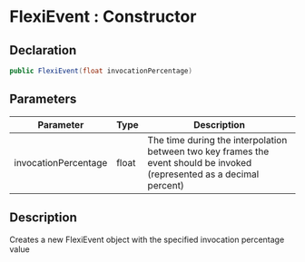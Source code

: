 # FlexiEvent : Constructor
## Declaration
```cs
public FlexiEvent(float invocationPercentage)
```

## Parameters
| Parameter | Type | Description |
| - | - | - |
| invocationPercentage | float | The time during the interpolation between two key frames the event should be invoked (represented as a decimal percent) |

## Description
Creates a new FlexiEvent object with the specified invocation percentage value
